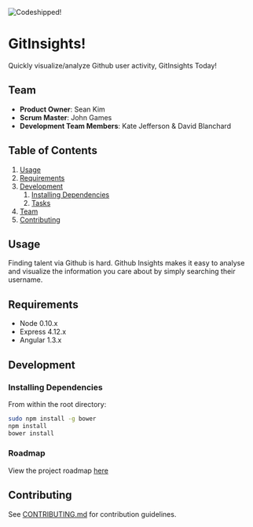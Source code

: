 ![Codeshipped!](https://codeship.com/projects/7cdce540-ab49-0132-e8c7-262a69de4513/status?branch=test)

# GitInsights!

Quickly visualize/analyze Github user activity, GitInsights Today!

## Team

  - __Product Owner__: Sean Kim
  - __Scrum Master__: John Games
  - __Development Team Members__: Kate Jefferson & David Blanchard

## Table of Contents

1. [Usage](#Usage)
1. [Requirements](#requirements)
1. [Development](#development)
    1. [Installing Dependencies](#installing-dependencies)
    1. [Tasks](#tasks)
1. [Team](#team)
1. [Contributing](#contributing)

## Usage

Finding talent via Github is hard. Github Insights makes it easy to analyse and visualize the information you care about by simply searching their username.

## Requirements

- Node 0.10.x
- Express 4.12.x
- Angular 1.3.x

## Development

### Installing Dependencies

From within the root directory:

```sh
sudo npm install -g bower
npm install
bower install
```

### Roadmap

View the project roadmap [here](LINK_TO_PROJECT_ISSUES)


## Contributing

See [CONTRIBUTING.md](CONTRIBUTING.md) for contribution guidelines.
